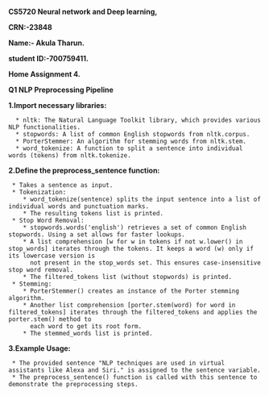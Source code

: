**CS5720 Neural network and Deep learning,**

**CRN:-23848**

**Name:- Akula Tharun.**

**student ID:-700759411.**

**Home Assignment 4.**

**Q1 NLP Preprocessing Pipeline**

**1.Import necessary libraries:**

      * nltk: The Natural Language Toolkit library, which provides various NLP functionalities.
      * stopwords: A list of common English stopwords from nltk.corpus.
      * PorterStemmer: An algorithm for stemming words from nltk.stem.
      * word_tokenize: A function to split a sentence into individual words (tokens) from nltk.tokenize.

      
**2.Define the preprocess_sentence function:**

     * Takes a sentence as input.
     * Tokenization:
        * word_tokenize(sentence) splits the input sentence into a list of individual words and punctuation marks.
        * The resulting tokens list is printed.
     * Stop Word Removal:
        * stopwords.words('english') retrieves a set of common English stopwords. Using a set allows for faster lookups.
        * A list comprehension [w for w in tokens if not w.lower() in stop_words] iterates through the tokens. It keeps a word (w) only if its lowercase version is 
          not present in the stop_words set. This ensures case-insensitive stop word removal.
        * The filtered_tokens list (without stopwords) is printed.
     * Stemming:
        * PorterStemmer() creates an instance of the Porter stemming algorithm.
        * Another list comprehension [porter.stem(word) for word in filtered_tokens] iterates through the filtered_tokens and applies the porter.stem() method to 
          each word to get its root form.
        * The stemmed_words list is printed.

        
**3.Example Usage:**

     * The provided sentence "NLP techniques are used in virtual assistants like Alexa and Siri." is assigned to the sentence variable.
     * The preprocess_sentence() function is called with this sentence to demonstrate the preprocessing steps.
